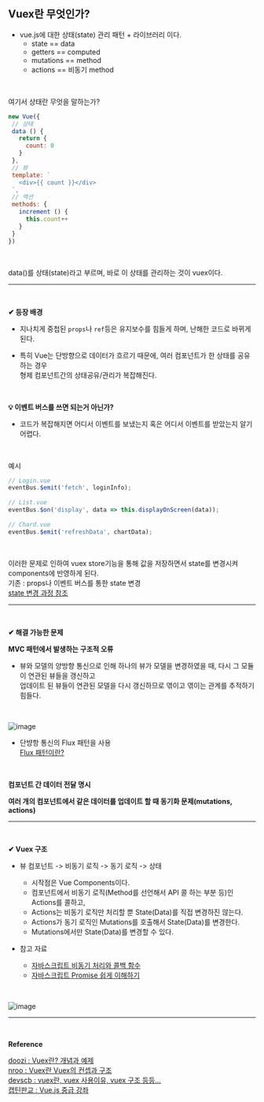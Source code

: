 ## Vuex란 무엇인가?

- vue.js에 대한 상태(state) 관리 패턴 + 라이브러리 이다.
  - state == data
  - getters == computed
  - mutations == method
  - actions == 비동기 method 
 <br>

 여기서 상태란 무엇을 말하는가?
 <br>

 ```javascript
new Vue({
  // 상태
  data () {
    return {
      count: 0
    }
  },
  // 뷰
  template: `
    <div>{{ count }}</div>
  `,
  // 액션
  methods: {
    increment () {
      this.count++
    }
  }
})
```
<br>

data()를 상태(state)라고 부르며, 바로 이 상태를 관리하는 것이 vuex이다.
<br>
<hr>
<br>

**✔ 등장 배경**

- 지나치게 중첩된 `props`나 `ref`등은 유지보수를 힘들게 하며, 난해한 코드로 바뀌게 된다.

- 특히 Vue는 단방향으로 데이터가 흐르기 때문에, 여러 컴포넌트가 한 상태를 공유하는 경우<br>
형제 컴포넌트간의 상태공유/관리가 복잡해진다.
<br>

**💡 이벤트 버스를 쓰면 되는거 아닌가?**
- 코드가 복잡해지면 어디서 이벤트를 보냈는지 혹은 어디서 이벤트를 받았는지 알기 어렵다.
<br>

예시
```javascript
// Login.vue
eventBus.$emit('fetch', loginInfo);
​
// List.vue
eventBus.$on('display', data => this.displayOnScreen(data));
​
// Chard.vue
eventBus.$emit('refreshData', chartData);
```
<br>

이러한 문제로 인하여 vuex store기능을 통해 값을 저장하면서 state를 변경시켜 components에 반영하게 된다.<br>
기존 : props나 이벤트 버스를 통한 state 변경<br>
[state 변경 과정 참조](https://devscb.tistory.com/63)
<br>
<hr>
<br>

**✔ 해결 가능한 문제**

**MVC 패턴에서 발생하는 구조적 오류**
- 뷰와 모델의 양방향 통신으로 인해 하나의 뷰가 모델을 변경하였을 때, 다시 그 모듈이 연관된 뷰들을 갱신하고<br>
업데이트 된 뷰들이 연관된 모델을 다시 갱신하므로 엮이고 엮이는 관계를 추적하기 힘들다.
<br>

![image](https://github.com/yejun95/Today-I-Learn/assets/121341413/e4a33be0-dd66-46ac-8184-343f3dd93166)
<br>

- 단뱡항 통신의 Flux 패턴을 사용<br>
[Flux 패턴이란?](https://github.com/yejun95/Today-I-Learn/blob/master/Vue/vuex/Flux%ED%8C%A8%ED%84%B4%EC%9D%B4%EB%9E%80%3F.md)
<br>

**컴포넌트 간 데이터 전달 명시**
<br>

**여러 개의 컴포넌트에서 같은 데이터를 업데이트 할 때 동기화 문제(mutations, actions)**
<br>
<hr>
<br>

**✔ Vuex 구조**

- 뷰 컴포넌트 -> 비동기 로직 -> 동기 로직 -> 상태
  - 시작점은 Vue Components이다.
  - 컴포넌트에서 비동기 로직(Method를 선언해서 API 콜 하는 부분 등)인 Actions를 콜하고,
  - Actions는 비동기 로직만 처리할 뿐 State(Data)를 직접 변경하진 않는다.
  - Actions가 동기 로직인 Mutations를 호출해서 State(Data)를 변경한다.
  - Mutations에서만 State(Data)를 변경할 수 있다.

- 참고 자료
  - [자바스크립트 비동기 처리와 콜백 함수](https://joshua1988.github.io/web-development/javascript/javascript-asynchronous-operation/)<br>
  - [자바스크립트 Promise 쉽게 이해하기](https://joshua1988.github.io/web-development/javascript/promise-for-beginners/)
<br>

![image](https://github.com/yejun95/Today-I-Learn/assets/121341413/cbe9ab16-78f6-4208-b168-9def0c1bfcff)
<br>
<hr>
<br>

**Reference**

[doozi : Vuex란? 개념과 예제](https://doozi0316.tistory.com/entry/Vuex-%EA%B0%9C%EB%85%90%EA%B3%BC-%EC%98%88%EC%A0%9C-%EC%9D%B4%ED%95%B4%ED%95%98%EA%B8%B0)<br>
[nroo : Vuex란 Vuex의 컨셉과 구조](https://ict-nroo.tistory.com/106)<br>
[devscb : vuex란, vuex 사용이유, vuex 구조 등등...](https://devscb.tistory.com/63)<br>
[캡틴판교 : Vue.js 중급 강좌](https://www.inflearn.com/course/vue-pwa-vue-js-%EC%A4%91%EA%B8%89/dashboard)<br>

